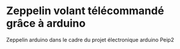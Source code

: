 # Zeppelin volant télécommandé grâce à arduino 
Zeppelin arduino dans le cadre du projet électronique arduino Peip2
